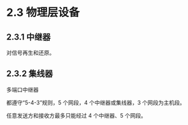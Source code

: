 # 2.3 物理层设备

## 2.3.1 中继器

对信号再生和还原。

## 2.3.2 集线器

多端口中继器

都遵守“5-4-3”规则，5 个网段，4 个中继器或集线器，3 个网段为主机段。

任意发送方和接收方最多只能经过 4 个中继器、5 个网段。


